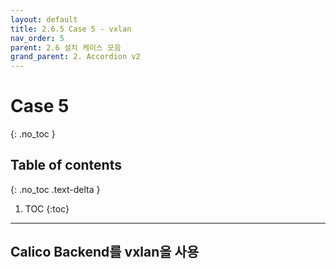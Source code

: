 ```yaml
---
layout: default
title: 2.6.5 Case 5 - vxlan
nav_order: 5
parent: 2.6 설치 케이스 모음
grand_parent: 2. Accordion v2
---
```


# Case 5
{: .no_toc }

## Table of contents
{: .no_toc .text-delta }

1. TOC
{:toc}

---

## Calico Backend를 vxlan을 사용